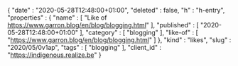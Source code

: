 {
  "date" : "2020-05-28T12:48:00+01:00",
  "deleted" : false,
  "h" : "h-entry",
  "properties" : {
    "name" : [ "Like of https://www.garron.blog/en/blog/blogging.html" ],
    "published" : [ "2020-05-28T12:48:00+01:00" ],
    "category" : [ "blogging" ],
    "like-of" : [ "https://www.garron.blog/en/blog/blogging.html" ]
  },
  "kind" : "likes",
  "slug" : "2020/05/0v1ap",
  "tags" : [ "blogging" ],
  "client_id" : "https://indigenous.realize.be"
}
